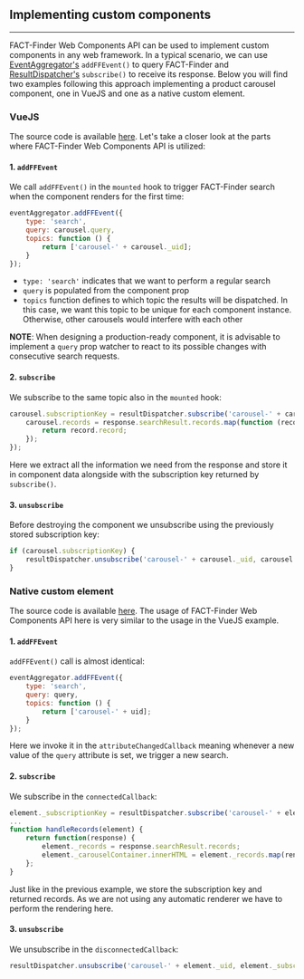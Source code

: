 ## Implementing custom components 

---
FACT-Finder Web Components API can be used to implement custom components in any web framework.
In a typical scenario, we can use [EventAggregator's](/api/4.x/core-event-aggregator) `addFFEvent()` to query FACT-Finder and [ResultDispatcher's](/api/4.x/core-result-dispatcher) `subscribe()` to receive its response. 
Below you will find two examples following this approach implementing a product carousel component, one in VueJS and one as a native custom element.

### VueJS

The source code is available [here](https://github.com/FACT-Finder-Web-Components/demos/blob/release/4.x/custom-components/vuejs-carousel/carousel.js).
Let's take a closer look at the parts where FACT-Finder Web Components API is utilized:

#### 1. `addFFEvent`

We call `addFFEvent()` in the `mounted` hook to trigger FACT-Finder search when the component renders for the first time:
```javascript
eventAggregator.addFFEvent({
    type: 'search',
    query: carousel.query,
    topics: function () {
        return ['carousel-' + carousel._uid];
    }
});
```
* `type: 'search'` indicates that we want to perform a regular search
* `query` is populated from the component prop
* `topics` function defines to which topic the results will be dispatched. In this case, we want this topic to be unique for each component instance. Otherwise, other carousels would interfere with each other

**NOTE**: When designing a production-ready component, it is advisable to implement a `query` prop watcher to react to its possible changes with consecutive search requests.

#### 2. `subscribe`

We subscribe to the same topic also in the `mounted` hook:
```javascript
carousel.subscriptionKey = resultDispatcher.subscribe('carousel-' + carousel._uid, function (response) {
    carousel.records = response.searchResult.records.map(function (record) {
        return record.record;
    });
});
```
Here we extract all the information we need from the response and store it in component data alongside with the subscription key returned by `subscribe()`.

#### 3. `unsubscribe`

Before destroying the component we unsubscribe using the previously stored subscription key:
```javascript
if (carousel.subscriptionKey) {
    resultDispatcher.unsubscribe('carousel-' + carousel._uid, carousel.subscriptionKey);
}
```

### Native custom element

The source code is available [here](https://github.com/FACT-Finder-Web-Components/demos/blob/release/4.x/custom-components/native-carousel/carousel.js).
The usage of FACT-Finder Web Components API here is very similar to the usage in the VueJS example.

#### 1. `addFFEvent`

`addFFEvent()` call is almost identical:
```javascript
eventAggregator.addFFEvent({
    type: 'search',
    query: query,
    topics: function () {
        return ['carousel-' + uid];
    }
});
```
Here we invoke it in the `attributeChangedCallback` meaning whenever a new value of the `query` attribute is set, we trigger a new search.

#### 2. `subscribe`

We subscribe in the `connectedCallback`:
```javascript
element._subscriptionKey = resultDispatcher.subscribe('carousel-' + element._uid, handleRecords(element));
...
function handleRecords(element) {
    return function(response) {
        element._records = response.searchResult.records;
        element._carouselContainer.innerHTML = element._records.map(renderProduct).join('');
    };
}
```
Just like in the previous example, we store the subscription key and returned records. 
As we are not using any automatic renderer we have to perform the rendering here.

#### 3. `unsubscribe`

We unsubscribe in the `disconnectedCallback`:
```javascript
resultDispatcher.unsubscribe('carousel-' + element._uid, element._subscriptionKey);
```
